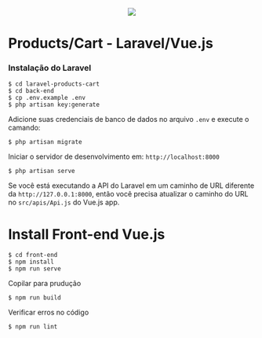 <p align="center"><img src="https://painel.avdesign.com.br/img/logo/login-title.png"></p>

# Products/Cart - Laravel/Vue.js
### Instalação do Laravel
````
$ cd laravel-products-cart
$ cd back-end
$ cp .env.example .env
$ php artisan key:generate
````
Adicione suas credenciais de banco de dados no arquivo `.env` e execute o camando: 
````
$ php artisan migrate
````
Iniciar o servidor de desenvolvimento em: `http://localhost:8000`
````
$ php artisan serve
````
Se você está executando a API do Laravel em um caminho de URL diferente da `http://127.0.0.1:8000`, então você precisa atualizar o caminho do URL no `src/apis/Api.js` do Vue.js app.

# Install Front-end Vue.js
```
$ cd front-end
$ npm install
$ npm run serve
```
Copilar para prudução
```
$ npm run build
```
Verificar erros no código
```
$ npm run lint
```